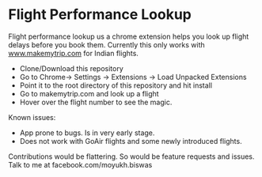 # Flight Performance Lookup

Flight performance lookup us a chrome extension helps you look up flight delays before you book them. Currently this only works with www.makemytrip.com for Indian flights.

  - Clone/Download this repository
  - Go to Chrome-> Settings -> Extensions -> Load Unpacked Extensions
  - Point it to the root directory of this repository and hit install
  - Go to makemytrip.com and look up a flight
  - Hover over the flight number to see the magic.

Known issues:
  - App prone to bugs. Is in very early stage.
  - Does not work with GoAir flights and some newly introduced flights.

Contributions would be flattering. So would be feature requests and issues. Talk to me at facebook.com/moyukh.biswas

